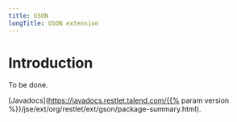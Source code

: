```yaml
---
title: GSON
longTitle: GSON extension
---
```

# Introduction

To be done.

[Javadocs](https://javadocs.restlet.talend.com/{{% param version %}}/jse/ext/org/restlet/ext/gson/package-summary.html).
